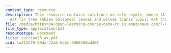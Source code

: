 ```yaml
---
content_type: resource
description: This resource contains solutions on isle royale, moose (Alces alces)
  eat fir tree (Abies balsamea) leaves and wolves (Canis lupus) eat the moose.
file: /media/https%3A/open-learning-course-data-rc.s3.amazonaws.com/7-014-introductory-biology-spring-2005/1a412d7089da72a66a2c9060486bd408_section23_ak.pdf
file_type: application/pdf
resourcetype: Document
title: section23_ak.pdf
uid: 1a412d70-89da-72a6-6a2c-9060486bd408
---
```

